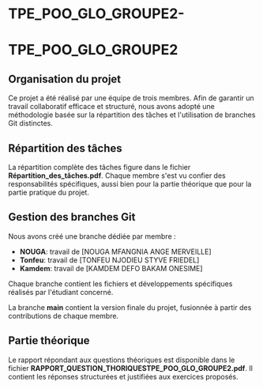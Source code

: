 # TPE_POO_GLO_GROUPE2-

# TPE_POO_GLO_GROUPE2

## Organisation du projet

Ce projet a été réalisé par une équipe de trois membres. Afin de garantir un travail collaboratif efficace et structuré, nous avons adopté une méthodologie basée sur la répartition des tâches et l'utilisation de branches Git distinctes.

## Répartition des tâches

La répartition complète des tâches figure dans le fichier **Répartition_des_tâches.pdf**. Chaque membre s'est vu confier des responsabilités spécifiques, aussi bien pour la partie théorique que pour la partie pratique du projet.

## Gestion des branches Git

Nous avons créé une branche dédiée par membre :

- **NOUGA**: travail de [NOUGA MFANGNIA ANGE MERVEILLE]
- **Tonfeu**: travail de [TONFEU NJODIEU STYVE FRIEDEL]
- **Kamdem**: travail de [KAMDEM DEFO BAKAM ONESIME]

Chaque branche contient les fichiers et développements spécifiques réalisés par l'étudiant concerné.

La branche **main** contient la version finale du projet, fusionnée à partir des contributions de chaque membre.

## Partie théorique

Le rapport répondant aux questions théoriques est disponible dans le fichier **RAPPORT_QUESTION_THORIQUESTPE_POO_GLO_GROUPE2.pdf**. Il contient les réponses structurées et justifiées aux exercices proposés.
